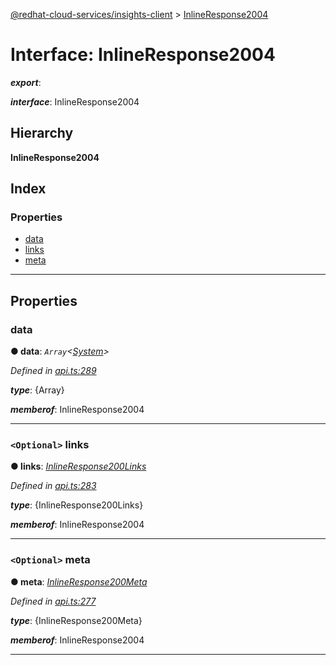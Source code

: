 [@redhat-cloud-services/insights-client](../README.md) > [InlineResponse2004](../interfaces/inlineresponse2004.md)

# Interface: InlineResponse2004

*__export__*: 

*__interface__*: InlineResponse2004

## Hierarchy

**InlineResponse2004**

## Index

### Properties

* [data](inlineresponse2004.md#data)
* [links](inlineresponse2004.md#links)
* [meta](inlineresponse2004.md#meta)

---

## Properties

<a id="data"></a>

###  data

**● data**: *`Array`<[System](system.md)>*

*Defined in [api.ts:289](https://github.com/RedHatInsights/javascript-clients/blob/master/packages/insights/api.ts#L289)*

*__type__*: {Array}

*__memberof__*: InlineResponse2004

___
<a id="links"></a>

### `<Optional>` links

**● links**: *[InlineResponse200Links](inlineresponse200links.md)*

*Defined in [api.ts:283](https://github.com/RedHatInsights/javascript-clients/blob/master/packages/insights/api.ts#L283)*

*__type__*: {InlineResponse200Links}

*__memberof__*: InlineResponse2004

___
<a id="meta"></a>

### `<Optional>` meta

**● meta**: *[InlineResponse200Meta](inlineresponse200meta.md)*

*Defined in [api.ts:277](https://github.com/RedHatInsights/javascript-clients/blob/master/packages/insights/api.ts#L277)*

*__type__*: {InlineResponse200Meta}

*__memberof__*: InlineResponse2004

___

